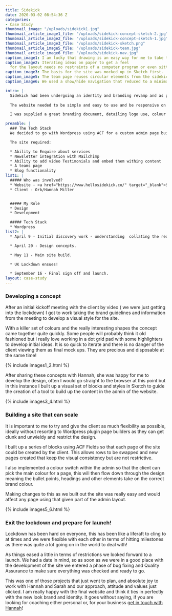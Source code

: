 ```yaml
---
title: Sidekick
date: 2020-03-02 08:54:36 Z
categories:
- Case Study
thumbnail_image: "/uploads/sidekick1.jpg"
thumbnail_article_image1_file: "/uploads/sidekick-concept-sketch-2.jpg"
thumbnail_article_image2_file: "/uploads/sidekick-concept-sketch-1.jpg"
thumbnail_article_image3_file: "/uploads/sidekick-sketch.png"
thumbnail_article_image5_file: "/uploads/sidekick-team.jpg"
thumbnail_article_image6_file: "/uploads/sidekick-nav.jpg"
caption_image1: I am lucky that drawing is an easy way for me to take thoughts from my head to be able to talk about them with people.
caption_image2: Iterating ideas on paper to get a feel
  for the layout needs no restraints of a computer program or even sitting at a desk.
caption_image3: The basis for the site was mocked up in Sketch first.
caption_image5: The team page reuses circular elements from the sidekick logo.
caption_image6: We used a show/hide navigation that reduced to a minimal size after scrolling down the page.

intro: |-
  Sidekick had been undergoing an identity and branding revamp and as part of this required a new website moving from Squarespace over to Wordpress.
  
  The website needed to be simple and easy to use and be responsive on different devices. 

  I was supplied a great branding document, detailing logo use, colour palette and the idea of vidsual patterns named "swopes" to act as abstract details within the pages. 

preamble: |
  ### The Tech Stack
  We decided to go with Wordpress using ACF for a custom admin page builder. It is a really easy to use CMS and has great scalability for adding new features in the future.

  The site required:

  * Ability to Enquire about services
  * Newsletter integration with Mailchimp
  * Ability to add video Testimonials and embed them withing content
  * A teams page
  * Blog functionality
list1: |
  ##### Who was involved?
  * Website - <a href="https://www.hellosidekick.co/" target="_blank">Sidekick</a>
  * Client - Orb/Hannah Miller


  ##### My Role
  * Design
  * Development

  ##### Tech Stack
  * Wordpress
list2: |
  * April 9 - Initial discovery work - understanding  collating the required functionality, agreeing intended work.

  * April 20 - Design concepts.

  * May 11 - Main site build.

  * UK Lockdown ensues! 

  * September 16 - Final sign off and launch.
layout: case-study
---
```


### Developing a concept

After an initial kickoff meeting with the client by video ( we were just getting into the lockdown) I got to work taking the brand guidelines and information from the meeting to develop a visual style for the site. 
 
With a killer set of colours and the really interesting shapes the concept came together quite quickly. Some people will probably think it old fashioned but I really love working in a dot grid pad with some highlighters to develop initial ideas. It is so quick to iterate and there is no danger of the client viewing them as final mock ups. They are precious and disposable at the same time! 

{% include images1_2.html %}

After sharing these concepts with Hannah, she was happy for me to develop the design, often I would go straight to the browser at this point but in this instance I built up a visual set of blocks and styles in Sketch to guide the creation of a tool to build up the content in the admin of the website.


{% include images3_4.html %}

### Building a site that can scale

It is important to me to try and give the client as much flexibility as possible, ideally without resorting to Wordpress plugin page builders as they can get clunk and unwieldy and restrict the design.  

I built up a series of blocks using ACF Fields so that each page of the site could be created by the client. This allows rows to be swapped and new pages created that keep the visual consistency but are not restrictive. 

I also implemented a colour switch within the admin so that the client can pick the main colour for a page, this will then flow down through the design meaning the bullet points, headings and other elements take on the correct brand colour.

Making changes to this as we built out the site was really easy and would affect any page using that given part of the admin layout. 


{% include images5_6.html %}

### Exit the lockdown and prepare for launch!

Lockdown has been hard on everyone, this has been like a liferaft to cling to at times and we were flexible with each other in terms of hitting milestones as there was quite a lot going on in the world to deal with! 

As things eased a little in terms of restrictions we looked forward to a launch. We had a date in mind, so as soon as we were in a good place with the development of the site we entered a phase of bug fixing and Quality Assurance to make sure everything was checked and ready to go.

This was one of those projects that just went to plan, and absolute joy to work with Hannah and Sarah and our approach, attitude and values just clicked. I am really happy with the final website and think it ties in perfectly with the new look brand and identity. It goes without saying, if you are looking for coaching either personal or, for your business [get in touch with Hannah](https://www.hellosideki)! 

